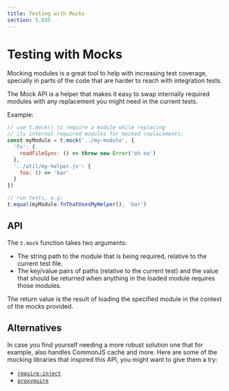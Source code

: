 ```yaml
---
title: Testing with Mocks
section: 5.035
---
```


# Testing with Mocks

Mocking modules is a great tool to help with increasing test coverage,
specially in parts of the code that are harder to reach with integration tests.

The Mock API is a helper that makes it easy to swap internally required
modules with any replacement you might need in the current tests.

Example:

```js
// use t.mock() to require a module while replacing
// its internal required modules for mocked replacements:
const myModule = t.mock('../my-module', {
  'fs': {
    readFileSync: () => throw new Error('oh no')
  },
  '../util/my-helper.js': {
    foo: () => 'bar'
  }
})

// run tests, e.g:
t.equal(myModule.fnThatUsesMyHelper(), 'bar')
```

## API

The `t.mock` function takes two arguments:

- The string path to the module that is being required, relative to the
  current test file.
- The key/value pairs of paths (relative to the current test) and the value
  that should be returned when anything in the loaded module requires those
  modules.

The return value is the result of loading the specified module in the
context of the mocks provided.

## Alternatives

In case you find yourself needing a more robust solution one that for
example, also handles CommonJS cache and more. Here are some of the mocking
libraries that inspired this API, you might want to give them a try:

- [`require-inject`](https://www.npmjs.com/package/require-inject)
- [`proxyquire`](https://www.npmjs.com/package/proxyquire)
